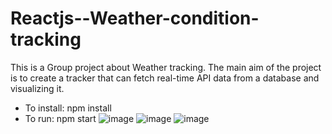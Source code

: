 # Reactjs--Weather-condition-tracking
This is a Group project about Weather tracking. The main aim of the project is to create a tracker that can fetch real-time API data from a database and visualizing it.
- To install: npm install
- To run: npm start
![image](https://user-images.githubusercontent.com/83021485/213827788-cd3a4873-25e5-4610-8505-12195a387bd7.png)
![image](https://github.com/user-attachments/assets/5d819cde-52e7-4c37-a5f8-6124da9d7c21)
![image](https://github.com/user-attachments/assets/86ca3606-3f20-47b9-bbbb-2507d31f6b7c)
